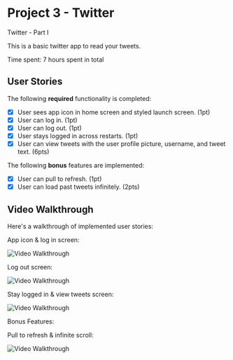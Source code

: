 # Project 3 - Twitter

Twitter - Part I

This is a basic twitter app to read your tweets.

Time spent: 7 hours spent in total

## User Stories

The following **required** functionality is completed:

- [x] User sees app icon in home screen and styled launch screen. (1pt)
- [x] User can log in. (1pt)
- [x] User can log out. (1pt)
- [x] User stays logged in across restarts. (1pt)
- [x] User can view tweets with the user profile picture, username, and tweet text. (6pts)

The following **bonus** features are implemented:

- [x] User can pull to refresh. (1pt)
- [x] User can load past tweets infinitely. (2pts)

## Video Walkthrough

Here's a walkthrough of implemented user stories:

App icon & log in screen:

<img src='http://g.recordit.co/qK0G5W4OfN.gif' width='' alt='Video Walkthrough' />

Log out screen:

<img src='http://g.recordit.co/BvbHV6Gwb6.gif' title='Video Walkthrough' width='' alt='Video Walkthrough' />

Stay logged in & view tweets screen:

<img src='http://g.recordit.co/ezaSjDoxur.gif' title='Video Walkthrough' width='' alt='Video Walkthrough' />


Bonus Features:

Pull to refresh & infinite scroll:

<img src='http://g.recordit.co/P7TTSoh4NH.gif' title='Video Walkthrough' width='' alt='Video Walkthrough' />

